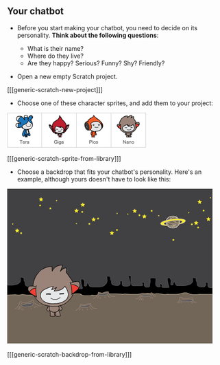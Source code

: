 ## Your chatbot

+ Before you start making your chatbot, you need to decide on its personality. **Think about the following questions**:
    
    + What is their name?
    + Where do they live?
    + Are they happy? Serious? Funny? Shy? Friendly?

+ Open a new empty Scratch project.

[[[generic-scratch-new-project]]]

+ Choose one of these character sprites, and add them to your project:

![Choose a character](images/chatbot-characters.png)

[[[generic-scratch-sprite-from-library]]]

+ Choose a backdrop that fits your chatbot's personality. Here's an example, although yours doesn't have to look like this:

![Choose a backdrop](images/chatbot-backdrop.png)

[[[generic-scratch-backdrop-from-library]]]